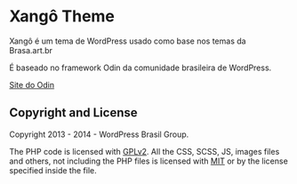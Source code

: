 # Xangô Theme #

Xangô é um tema de WordPress usado como base nos temas da Brasa.art.br

É baseado no framework Odin da comunidade brasileira de WordPress.

[Site do Odin ](http://wpod.in/)
 
## Copyright and License ##

Copyright 2013 - 2014 - WordPress Brasil Group.

The PHP code is licensed with [GPLv2](http://www.gnu.org/licenses/gpl-2.0.txt).
All the CSS, SCSS, JS, images files and others, not including the PHP files is licensed with [MIT](http://opensource.org/licenses/MIT) or by the license specified inside the file.
